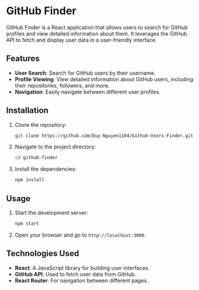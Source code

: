 # GitHub Finder

GitHub Finder is a React application that allows users to search for GitHub profiles and view detailed information about them. It leverages the GitHub API to fetch and display user data in a user-friendly interface.

## Features

- **User Search**: Search for GitHub users by their username.
- **Profile Viewing**: View detailed information about GitHub users, including their repositories, followers, and more.
- **Navigation**: Easily navigate between different user profiles.

## Installation

1. Clone the repository:
   ```sh
   git clone https://github.com/Duy-Nguyen1104/Github-Users-Finder.git
   ```
2. Navigate to the project directory:
   ```sh
   cd github-finder
   ```
3. Install the dependencies:
   ```sh
   npm install
   ```

## Usage

1. Start the development server:
   ```sh
   npm start
   ```
2. Open your browser and go to `http://localhost:3000`.

## Technologies Used

- **React**: A JavaScript library for building user interfaces.
- **GitHub API**: Used to fetch user data from GitHub.
- **React Router**: For navigation between different pages.
